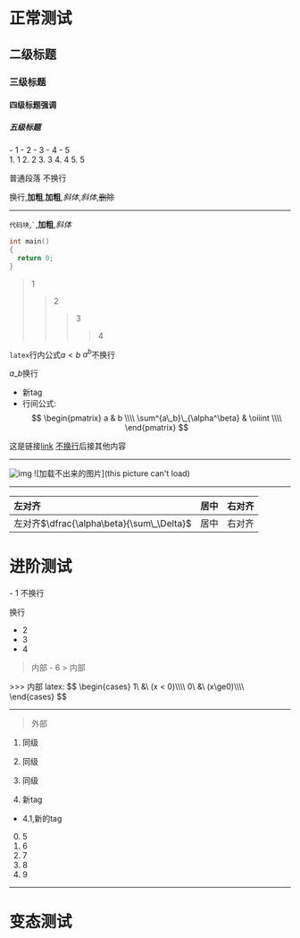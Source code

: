 # 正常测试

## 二级标题

### 三级标题

#### 四级标题**强调**

##### 五级标题

<div class="ani">
- 1
 - 2
  - 3
   - 4
    - 5
    </div>

<div class="ani">
1. 1
 2. 2
  3. 3
   4. 4
    5. 5
    </div>

普通段落
不换行

换行,**加粗**,__加粗__,*斜体*,_斜体_,~~删除~~

---

`代码块`,`` ` ``,__加粗__,_斜体_

```  cpp
int main()
{
  return 0;
}
```

> 1
>> 2
>>> 3
>>>> 4

`latex`行内公式$a < b$
$a^b$不换行

$a\_b$换行

- 新tag
 - 行间公式:
$$
\begin{pmatrix}
a & b \\\\
\sum^{a\_b}\_{\alpha^\beta} & \oiiint \\\\
\end{pmatrix}
$$

这是链接[link](rel)
[不换行](rel)后接其他内容

---

![img](img/伊鹤武士350.jpg)
![加载不出来的图片](this picture can't load)

----

| 左对齐 | 居中 | 右对齐 |
| :--  | :--: | --: |
| 左对齐$\dfrac{\alpha\beta}{\sum\_\Delta}$ | 居中 | 右对齐 |

# 进阶测试

<div class="ani">
- 1
不换行

换行
- 2
 - 3
  - 4
   > 内部
    - 6
     > 内部
<div class="ani">
  >>> 内部
  latex: $$ \begin{cases}
  1\ &\ (x < 0)\\\\
  0\ &\ (x\ge0)\\\\
  \end{cases}
  $$
  </div>
  </div>

---

> 外部
1. 同级
2. 同级

3. 同级


4. 新tag


  - 4.1,新的tag
 0. 5
 0. 6
  1. 7
  1. 8
0. 9

---

# 变态测试

<script>
// alert("markdown's inside javascript");
</script>

